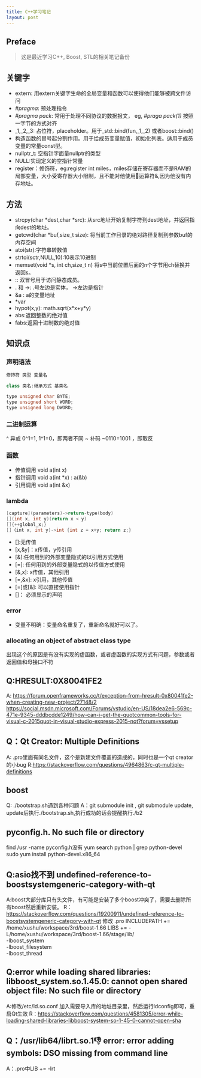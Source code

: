 ```yaml
---
title: C++学习笔记
layout: post
---
```


## Preface
> 这是最近学习C++, Boost, STL的相关笔记备份

## 关键字
* extern: 用extern关键字生命的全局变量和函数可以使得他们能够被跨文件访问
* _#pragma_: 预处理指令
* _#pragma pack_: 常用于处理不同协议的数据报文， eg, _#praga pack(1)_ 按照一字节的方式对齐
* \_1,\_2,\_3: 占位符，placeholder。用于_std::bind(fun,\_1,\_2) 或者boost::bind()
* 构造函数的冒号起分割作用。用于给成员变量赋值，初始化列表。适用于成员变量的常量const型。
* nullptr_t: 空指针字面量nullptr的类型
* NULL:实现定义的空指针常量
* register：修饰符，eg:register int miles，miles存储在寄存器而不是RAM的局部变量，大小受寄存器大小限制，且不能对他使用🏥运算符&,因为他没有内存地址。

## 方法
* strcpy(char \*dest,char \*src): 从src地址开始复制字符到dest地址，并返回指向dest的地址。
* getcwd(char \*buf,size_t size): 将当前工作目录的绝对路径复制到参数buf的内存空间
* atoi(str):字符串转数值
* strtoi(sctr,NULL,10):10表示10进制
* memset(void \*s, int ch,size_t n) 将s中当前位置后面的n个字节用ch替换并返回s。
* :: 双冒号用于访问静态成员。
* \. 和 \->: .号左边是实体， ->左边是指针
* &a : a的变量地址
* \*var
* <cmath> hypot(x,y): math.sqrt(x\*x+y\*y)
* <cmath> abs:返回整数的绝对值
* <cmath> fabs:返回十进制数的绝对值 

## 知识点

### 声明语法
```c++
修饰符 类型 变量名

class 类名:继承方式 基类名

type unsigned char BYTE;
type unsigned short WORD;
type unsigned long DWORD;
```

### 二进制运算
^ 异或 0^1=1, 1^1=0，即两者不同
~ 补码 ~0110=1001 ，即取反

### 函数
* 传值调用 void a(int x)
* 指针调用 void a(int \*x) : a(&b)
* 引用调用 void a(int &x)

### lambda
```c++
[capture](parameters)->return-type(body)
[](int x, int y)(return x < y)
[]{++global_x;}
[]（int x, int y)->int {int z = x+y; return z;}
```

* []:无传值
* \[x,&y\]：x传值，y传引用
* \[&\]:任何用到的外部变量隐式的以引用方式使用
* \[=]: 任何用到的外部变量隐式的以传值方式使用
* \[&,x]: x传值，其他引用
* \[=,&x]: x引用，其他传值
* \[=\]或\[&\]: 可以直接使用指针
* []： 必须显示的声明


### error
* 变量不明确：变量命名重复了，重新命名就好可以了。



###  allocating an object of abstract class type
出现这个的原因是有没有实现的虚函数，或者虚函数的实现方式有问题，参数或者返回值和母接口不符

## Q:HRESULT:0X80041FE2
A: 
https://forum.openframeworks.cc/t/exception-from-hresult-0x80041fe2-when-creating-new-project/27148/2
https://social.msdn.microsoft.com/Forums/vstudio/en-US/18dea2e6-569c-471e-9345-dddbcdde1249/how-can-i-get-the-quotcommon-tools-for-visual-c-2015quot-in-visual-studio-express-2015-not?forum=vssetup

## Q：Qt Creator: Multiple Definitions
A: .pro里面有同名文件，这个是新建文件覆盖的造成的，同时也是一个qt creator的小bug
R:https://stackoverflow.com/questions/4964863/c-qt-multiple-definitions

## boost
Q: ./bootstrap.sh遇到各种问题
A：git submodule init , git submodule update, update后执行./bootstrap.sh,执行成功的话会提醒执行./b2

## pyconfig.h. No such file or directory

find /usr -name pyconfig.h没有
yum search python | grep python-devel
sudo yum install python-devel.x86_64

## Q:asio找不到 undefined-reference-to-boostsystemgeneric-category-with-qt
A:boost大部分库只有头文件，有可能是安装了多个boost冲突了，需要去删除所有boost然后重新安装。
R：https://stackoverflow.com/questions/19200911/undefined-reference-to-boostsystemgeneric-category-with-qt
修改
.pro
INCLUDEPATH += /home/xushu/workspace/3rd/boost-1.66
LIBS += -L/home/xushu/workspace/3rd/boost-1.66/stage/lib/ \
    -lboost_system \
    -lboost_filesystem \
    -lboost_thread
	
## Q:error while loading shared libraries: libboost_system.so.1.45.0: cannot open shared object file: No such file or directory
A:修改/etc/ld.so.conf 加入需要导入库的地址目录里，然后运行ldconfig即可，重启Qt生效
R：https://stackoverflow.com/questions/4581305/error-while-loading-shared-libraries-libboost-system-so-1-45-0-cannot-open-sha

## Q：/usr/lib64/librt.so.1:-1: error: error adding symbols: DSO missing from command line
A：.pro中LIB += -lrt